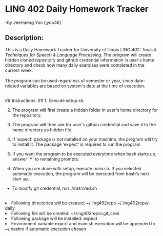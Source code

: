 # LING 402 Daily Homework Tracker #
-by JeeHaeng Yoo (jyoo46)

## Description: ##
This is a Daily Homework Tracker for University of Ilinois <i>LING 402: Tools & Techniques for Speech & Language Processing</i>.
The program will create hidden cloned repository and github credential information in user's home directory and check how many daily exercises were completed in the current week. <br />
<br />
The program can be used regardless of semester or year, since date-related variables are based on system's date at the time of execution. <br />

<br />
## Instructions: ##
1. Execute setup.sh.<br />

2. The program will first create a hidden folder in user's home directory for the repository.<br />

3. The program will then ask for user's github credential and save it to the home directory as hidden file.<br />

4. If 'expect' package is not installed on your machine, the program will try to install it. The package 'expect' is required to run the program.<br />

5. If you want the program to be executed everytime when bash starts up, answer 'Y' to remaining prompts.<br />

6. When you are done with setup, execute main.sh. If you selected automatic execution, the program will be executed from bash's next start up.<br />

* To modify git credential, run ./dist/cred.sh<br />
<br />

<li>Following directories will be created: ~/.ling402repo ~/.ling402repo/<netID>-daily</li>
<li>Following file will be created: ~/.ling402repo/.git_cred</li>
<li>Following package will be installed: expect</li>
<li>Environment variable export and main.sh execution will be appended to ~/.bashrc if automatic execution chosen</li>
